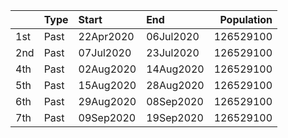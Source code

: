 |     | Type   | Start     | End       |   Population |
|:----|:-------|:----------|:----------|-------------:|
| 1st | Past   | 22Apr2020 | 06Jul2020 |    126529100 |
| 2nd | Past   | 07Jul2020 | 23Jul2020 |    126529100 |
| 4th | Past   | 02Aug2020 | 14Aug2020 |    126529100 |
| 5th | Past   | 15Aug2020 | 28Aug2020 |    126529100 |
| 6th | Past   | 29Aug2020 | 08Sep2020 |    126529100 |
| 7th | Past   | 09Sep2020 | 19Sep2020 |    126529100 |